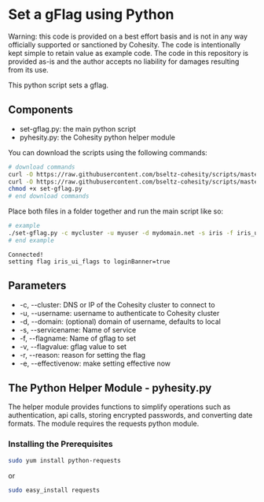 # Set a gFlag using Python

Warning: this code is provided on a best effort basis and is not in any way officially supported or sanctioned by Cohesity. The code is intentionally kept simple to retain value as example code. The code in this repository is provided as-is and the author accepts no liability for damages resulting from its use.

This python script sets a gflag.

## Components

* set-gflag.py: the main python script
* pyhesity.py: the Cohesity python helper module

You can download the scripts using the following commands:

```bash
# download commands
curl -O https://raw.githubusercontent.com/bseltz-cohesity/scripts/master/python/set-gflag/set-gflag.py
curl -O https://raw.githubusercontent.com/bseltz-cohesity/scripts/master/python/set-gflag/pyhesity.py
chmod +x set-gflag.py
# end download commands
```

Place both files in a folder together and run the main script like so:

```bash
# example
./set-gflag.py -c mycluster -u myuser -d mydomain.net -s iris -f iris_ui_flags -v 'loginBanner=true' -r 'Enable Banner' -e
# end example
```

```text
Connected!
setting flag iris_ui_flags to loginBanner=true
```

## Parameters

* -c, --cluster: DNS or IP of the Cohesity cluster to connect to
* -u, --username: username to authenticate to Cohesity cluster
* -d, --domain: (optional) domain of username, defaults to local
* -s, --servicename: Name of service
* -f, --flagname: Name of gflag to set
* -v, --flagvalue: gflag value to set
* -r, --reason: reason for setting the flag
* -e, --effectivenow: make setting effective now

## The Python Helper Module - pyhesity.py

The helper module provides functions to simplify operations such as authentication, api calls, storing encrypted passwords, and converting date formats. The module requires the requests python module.

### Installing the Prerequisites

```bash
sudo yum install python-requests
```

or

```bash
sudo easy_install requests
```
